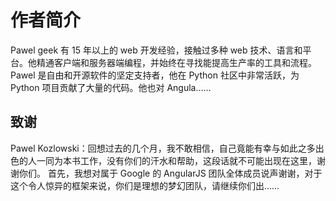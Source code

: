 # 作者简介

Pawel geek 有 15 年以上的 web 开发经验，接触过多种 web 技术、语言和平台。他精通客户端和服务器端编程，并始终在寻找能提高生产率的工具和流程。 Pawel 是自由和开源软件的坚定支持者，他在 Python 社区中非常活跃，为 Python 项目贡献了大量的代码。他也对 Angula……

## 致谢

Pawel Kozlowski：回想过去的几个月，我不敢相信，自己竟能有幸与如此之多出色的人一同为本书工作，没有你们的汗水和帮助，这段话就不可能出现在这里，谢谢你们。 首先，我想对属于 Google 的 AngularJS 团队全体成员说声谢谢，对于这个令人惊异的框架来说，你们是理想的梦幻团队，请继续你们出……
